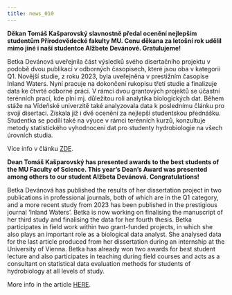 ```yaml
---
title: news_010
---
```

<div class="cz">

**Děkan Tomáš Kašparovský slavnostně předal ocenění nejlepším studentům Přírodovědecké fakulty MU. Cenu děkana za letošní rok udělil mimo jiné i naší studentce Alžbete Devánové. Gratulujeme!**

Betka Devánová uveřejnila část výsledků svého disertačního projektu v podobě dvou publikací v odborných časopisech, které jsou oba v kategorii Q1. Novější studie, z roku 2023, byla uveřejněna v prestižním časopise Inland Waters. Nyní pracuje na dokončení rukopisu třetí studie a finalizuje data ke čtvrté odborné práci. V rámci dvou grantových projektů se účastní terénních prací, kde plní mj. důležitou roli analytika biologických dat. Během stáže na Vídeňské univerzitě také analyzovala data k poslednímu článku pro svoji disertaci. Získala již i dvě ocenění za nejlepší studentskou přednášku. Studentka se podílí také na výuce v rámci terénních kurzů, konzultuje metody statistického vyhodnocení dat pro studenty hydrobiologie na všech úrovních studia.

Více info v článku [ZDE](https://www.sci.muni.cz/clanky/ceny-dekana-2024). 

</div>

<div class="en">

**Dean Tomáš Kašparovský has presented awards to the best students of the MU Faculty of Science. This year’s Dean’s Award was presented among others to our student Alžbeta Devánová. Congratulations!**

Betka Devánová has published the results of her dissertation project in two publications in professional journals, both of which are in the Q1 category, and a more recent study from 2023 has been published in the prestigious journal ‘Inland Waters’. Betka is now working on finalising the manuscript of her third study and finalising the data for her fourth thesis. Betka participates in field work within two grant-funded projects, in which she also plays an important role as a biological data analyst. She analysed data for the last article produced from her dissertation during an internship at the University of Vienna. Betka has already won two awards for best student lecture and also participates in teaching during field courses and acts as a consultant on statistical data evaluation methods for students of hydrobiology at all levels of study.

More info in the article [HERE](https://www.sci.muni.cz/en/current-news/dean-s-awards-2024).

</div>